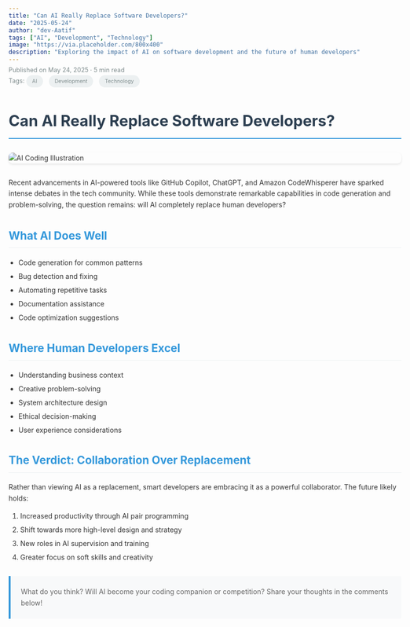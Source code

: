 ```yaml
---
title: "Can AI Really Replace Software Developers?"
date: "2025-05-24"
author: "dev-Aatif"
tags: ["AI", "Development", "Technology"]
image: "https://via.placeholder.com/800x400"
description: "Exploring the impact of AI on software development and the future of human developers"
---
```


<style>
body {
    font-family: -apple-system, BlinkMacSystemFont, "Segoe UI", Roboto, Oxygen, Ubuntu, Cantarell, sans-serif;
    line-height: 1.6;
    max-width: 800px;
    margin: 0 auto;
    padding: 20px;
    color: #333;
}

h1 {
    color: #2c3e50;
    border-bottom: 2px solid #3498db;
    padding-bottom: 10px;
    font-size: 2.2em;
}

h2 {
    color: #3498db;
    margin-top: 1.5em;
    padding-bottom: 0.3em;
    border-bottom: 1px solid #ecf0f1;
    font-size: 1.6em;
}

img {
    display: block;
    max-width: 100%;
    height: auto;
    margin: 2em auto;
    border-radius: 8px;
    box-shadow: 0 2px 4px rgba(0,0,0,0.1);
}

ul {
    padding-left: 20px;
    margin: 1em 0;
}

li {
    margin: 0.5em 0;
    line-height: 1.5;
}

p > em {
    display: block;
    margin: 2em 0;
    padding: 1.5em;
    background: #f8f9fa;
    border-left: 4px solid #3498db;
    color: #666;
    border-radius: 0 4px 4px 0;
    font-style: normal;
}

.post-meta {
    color: #7f8c8d;
    font-size: 0.9em;
    margin: -10px 0 20px 0;
}

.tag {
    display: inline-block;
    background: #ecf0f1;
    padding: 4px 12px;
    border-radius: 20px;
    font-size: 0.85em;
    margin-right: 8px;
}
</style>

<div class="post-meta">
    Published on May 24, 2025 · 5 min read<br>
    Tags: <span class="tag">AI</span> <span class="tag">Development</span> <span class="tag">Technology</span>
</div>

# Can AI Really Replace Software Developers?

![AI Coding Illustration](https://via.placeholder.com/800x400)

Recent advancements in AI-powered tools like GitHub Copilot, ChatGPT, and Amazon CodeWhisperer have sparked intense debates in the tech community. While these tools demonstrate remarkable capabilities in code generation and problem-solving, the question remains: will AI completely replace human developers?

## What AI Does Well

- Code generation for common patterns
- Bug detection and fixing
- Automating repetitive tasks
- Documentation assistance
- Code optimization suggestions

## Where Human Developers Excel

- Understanding business context
- Creative problem-solving
- System architecture design
- Ethical decision-making
- User experience considerations

## The Verdict: Collaboration Over Replacement

Rather than viewing AI as a replacement, smart developers are embracing it as a powerful collaborator. The future likely holds:

1. Increased productivity through AI pair programming
2. Shift towards more high-level design and strategy
3. New roles in AI supervision and training
4. Greater focus on soft skills and creativity

*What do you think? Will AI become your coding companion or competition? Share your thoughts in the comments below!*
